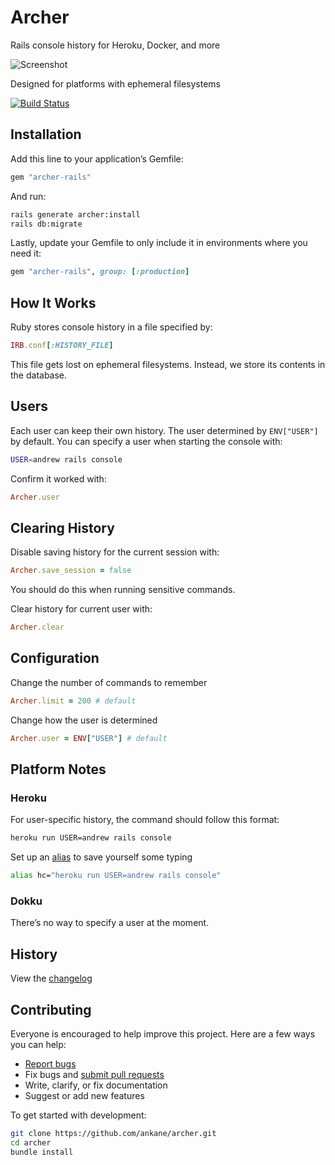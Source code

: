 # Archer

Rails console history for Heroku, Docker, and more

![Screenshot](https://ankane.org/images/archer-readme.png)

Designed for platforms with ephemeral filesystems

[![Build Status](https://github.com/ankane/archer/workflows/build/badge.svg?branch=master)](https://github.com/ankane/archer/actions)

## Installation

Add this line to your application’s Gemfile:

```ruby
gem "archer-rails"
```

And run:

```sh
rails generate archer:install
rails db:migrate
```

Lastly, update your Gemfile to only include it in environments where you need it:

```ruby
gem "archer-rails", group: [:production]
```

## How It Works

Ruby stores console history in a file specified by:

```ruby
IRB.conf[:HISTORY_FILE]
```

This file gets lost on ephemeral filesystems. Instead, we store its contents in the database.

## Users

Each user can keep their own history. The user determined by `ENV["USER"]` by default. You can specify a user when starting the console with:

```sh
USER=andrew rails console
```

Confirm it worked with:

```rb
Archer.user
```

## Clearing History

Disable saving history for the current session with:

```ruby
Archer.save_session = false
```

You should do this when running sensitive commands.

Clear history for current user with:

```ruby
Archer.clear
```

## Configuration

Change the number of commands to remember

```ruby
Archer.limit = 200 # default
```

Change how the user is determined

```ruby
Archer.user = ENV["USER"] # default
```

## Platform Notes

### Heroku

For user-specific history, the command should follow this format:

```sh
heroku run USER=andrew rails console
```

Set up an [alias](https://shapeshed.com/unix-alias/) to save yourself some typing

```sh
alias hc="heroku run USER=andrew rails console"
```

### Dokku

There’s no way to specify a user at the moment.

## History

View the [changelog](https://github.com/ankane/archer/blob/master/CHANGELOG.md)

## Contributing

Everyone is encouraged to help improve this project. Here are a few ways you can help:

- [Report bugs](https://github.com/ankane/archer/issues)
- Fix bugs and [submit pull requests](https://github.com/ankane/archer/pulls)
- Write, clarify, or fix documentation
- Suggest or add new features

To get started with development:

```sh
git clone https://github.com/ankane/archer.git
cd archer
bundle install
```
